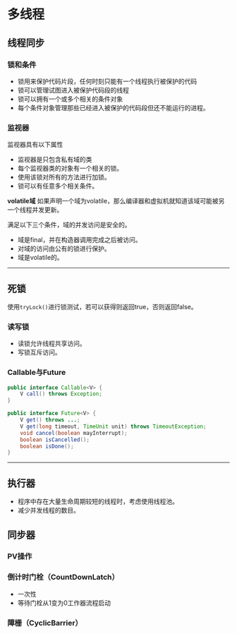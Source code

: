 # 多线程

## 线程同步
### 锁和条件
- 锁用来保护代码片段，任何时刻只能有一个线程执行被保护的代码
- 锁可以管理试图进入被保护代码段的线程
- 锁可以拥有一个或多个相关的条件对象
- 每个条件对象管理那些已经进入被保护的代码段但还不能运行的进程。

### 监视器
监视器具有以下属性
- 监视器是只包含私有域的类
- 每个监视器类的对象有一个相关的锁。
- 使用该锁对所有的方法进行加锁。
- 锁可以有任意多个相关条件。

**volatile域**
如果声明一个域为volatile，那么编译器和虚拟机就知道该域可能被另一个线程并发更新。

满足以下三个条件，域的并发访问是安全的。
- 域是final，并在构造器调用完成之后被访问。
- 对域的访问由公有的锁进行保护。
- 域是volatile的。

****

## 死锁
使用`tryLock()`进行锁测试，若可以获得则返回true，否则返回false。

### 读写锁
- 读锁允许线程共享访问。
- 写锁互斥访问。

### Callable与Future
```Java
public interface Callable<V> {
    V call() throws Exception;
}
```

```Java
public interface Future<V> {
    V get() throws ...;
    V get(long timeout, TimeUnit unit) throws TimeoutException;
    void cancel(boolean mayInterrupt);
    boolean isCancelled();
    boolean isDone();
}
```

*****

## 执行器
- 程序中存在大量生命周期较短的线程时，考虑使用线程池。
- 减少并发线程的数目。

## 同步器

### PV操作

### 倒计时门栓（CountDownLatch）
- 一次性
- 等待门栓从1变为0工作器流程启动

### 障栅（CyclicBarrier）
